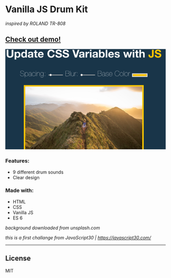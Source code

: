 # Vanilla JS Drum Kit
_inspired by ROLAND TR-808_


## [Check out demo!](https://mmazurkiewicz.github.io/Vanilla-JS-Drum-Kit/)


![](screenshot.png "Vanilla JS Drum Kit")
### Features:

* 9 different drum sounds
* Clear design

### Made with:
* HTML
* CSS
* Vanilla JS
* ES 6

_background downloaded from unsplash.com_

_this is a first challange from JavaScript30 | https://javascript30.com/_
___

License
----

MIT
